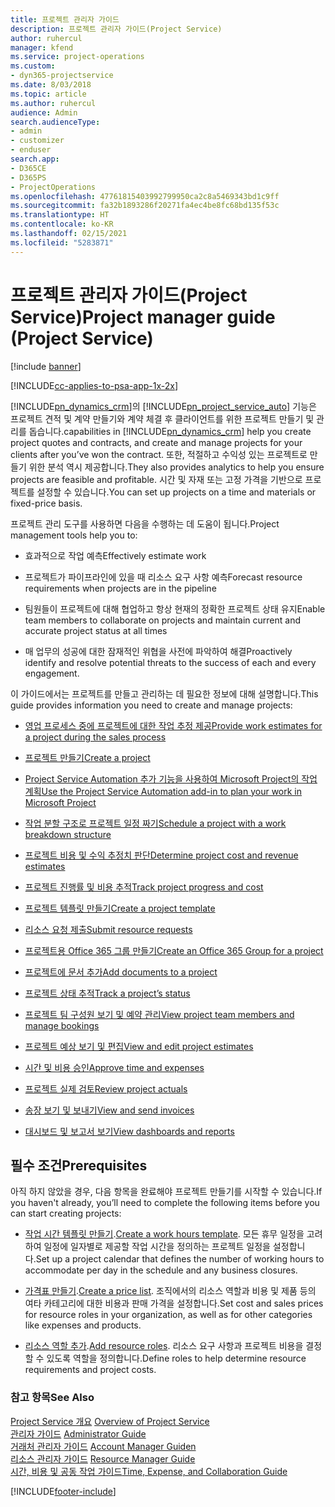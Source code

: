 ```yaml
---
title: 프로젝트 관리자 가이드
description: 프로젝트 관리자 가이드(Project Service)
author: ruhercul
manager: kfend
ms.service: project-operations
ms.custom:
- dyn365-projectservice
ms.date: 8/03/2018
ms.topic: article
ms.author: ruhercul
audience: Admin
search.audienceType:
- admin
- customizer
- enduser
search.app:
- D365CE
- D365PS
- ProjectOperations
ms.openlocfilehash: 47761815403992799950ca2c8a5469343bd1c9ff
ms.sourcegitcommit: fa32b1893286f20271fa4ec4be8fc68bd135f53c
ms.translationtype: HT
ms.contentlocale: ko-KR
ms.lasthandoff: 02/15/2021
ms.locfileid: "5283871"
---
```

# <a name="project-manager-guide-project-service"></a><span data-ttu-id="d41ed-103">프로젝트 관리자 가이드(Project Service)</span><span class="sxs-lookup"><span data-stu-id="d41ed-103">Project manager guide (Project Service)</span></span>

[!include [banner](../includes/psa-now-project-operations.md)]

[!INCLUDE[cc-applies-to-psa-app-1x-2x](../includes/cc-applies-to-psa-app-1x-2x.md)]

[!INCLUDE[pn_dynamics_crm](../includes/pn-dynamics-crm.md)]<span data-ttu-id="d41ed-104">의 [!INCLUDE[pn_project_service_auto](../includes/pn-project-service-auto.md)] 기능은 프로젝트 견적 및 계약 만들기와 계약 체결 후 클라이언트를 위한 프로젝트 만들기 및 관리를 돕습니다.</span><span class="sxs-lookup"><span data-stu-id="d41ed-104">capabilities in [!INCLUDE[pn_dynamics_crm](../includes/pn-dynamics-crm.md)] help you create project quotes and contracts, and create and manage projects for your clients after you’ve won the contract.</span></span> <span data-ttu-id="d41ed-105">또한, 적절하고 수익성 있는 프로젝트로 만들기 위한 분석 역시 제공합니다.</span><span class="sxs-lookup"><span data-stu-id="d41ed-105">They also provides analytics to help you ensure projects are feasible and profitable.</span></span> <span data-ttu-id="d41ed-106">시간 및 자재 또는 고정 가격을 기반으로 프로젝트를 설정할 수 있습니다.</span><span class="sxs-lookup"><span data-stu-id="d41ed-106">You can set up projects on a time and materials or fixed-price basis.</span></span>  
  
 <span data-ttu-id="d41ed-107">프로젝트 관리 도구를 사용하면 다음을 수행하는 데 도움이 됩니다.</span><span class="sxs-lookup"><span data-stu-id="d41ed-107">Project management tools help you to:</span></span>  
  
-   <span data-ttu-id="d41ed-108">효과적으로 작업 예측</span><span class="sxs-lookup"><span data-stu-id="d41ed-108">Effectively estimate work</span></span>  
  
-   <span data-ttu-id="d41ed-109">프로젝트가 파이프라인에 있을 때 리소스 요구 사항 예측</span><span class="sxs-lookup"><span data-stu-id="d41ed-109">Forecast resource requirements when projects are in the pipeline</span></span>  
  
-   <span data-ttu-id="d41ed-110">팀원들이 프로젝트에 대해 협업하고 항상 현재의 정확한 프로젝트 상태 유지</span><span class="sxs-lookup"><span data-stu-id="d41ed-110">Enable team members to collaborate on projects and maintain current and accurate project status at all times</span></span>  
  
-   <span data-ttu-id="d41ed-111">매 업무의 성공에 대한 잠재적인 위협을 사전에 파악하여 해결</span><span class="sxs-lookup"><span data-stu-id="d41ed-111">Proactively identify and resolve potential threats to the success of each and every engagement.</span></span>  
  
<span data-ttu-id="d41ed-112">이 가이드에서는 프로젝트를 만들고 관리하는 데 필요한 정보에 대해 설명합니다.</span><span class="sxs-lookup"><span data-stu-id="d41ed-112">This guide provides information you need to create and manage projects:</span></span>  
  
-   [<span data-ttu-id="d41ed-113">영업 프로세스 중에 프로젝트에 대한 작업 추정 제공</span><span class="sxs-lookup"><span data-stu-id="d41ed-113">Provide work estimates for a project during the sales process</span></span>](../psa/provide-estimates-project-during-sales-process.md)  
  
-   [<span data-ttu-id="d41ed-114">프로젝트 만들기</span><span class="sxs-lookup"><span data-stu-id="d41ed-114">Create a project</span></span>](../psa/create-project.md)  
  
-   [<span data-ttu-id="d41ed-115">Project Service Automation 추가 기능을 사용하여 Microsoft Project의 작업 계획</span><span class="sxs-lookup"><span data-stu-id="d41ed-115">Use the Project Service Automation add-in to plan your work in Microsoft Project</span></span>](../psa/add-plan-work-microsoft-project.md)  
  
-   [<span data-ttu-id="d41ed-116">작업 분할 구조로 프로젝트 일정 짜기</span><span class="sxs-lookup"><span data-stu-id="d41ed-116">Schedule a project with a work breakdown structure</span></span>](../psa/schedule-project-work-breakdown-structure.md)  
  
-   [<span data-ttu-id="d41ed-117">프로젝트 비용 및 수익 추정치 판단</span><span class="sxs-lookup"><span data-stu-id="d41ed-117">Determine project cost and revenue estimates</span></span>](../psa/determine-project-cost-revenue-estimates.md)  
  
-   [<span data-ttu-id="d41ed-118">프로젝트 진행률 및 비용 추적</span><span class="sxs-lookup"><span data-stu-id="d41ed-118">Track project progress and cost</span></span>](../psa/track-project-progress-cost.md)  
  
-   [<span data-ttu-id="d41ed-119">프로젝트 템플릿 만들기</span><span class="sxs-lookup"><span data-stu-id="d41ed-119">Create a project template</span></span>](../psa/create-project-template.md)  
  
-   [<span data-ttu-id="d41ed-120">리소스 요청 제출</span><span class="sxs-lookup"><span data-stu-id="d41ed-120">Submit resource requests</span></span>](../psa/submit-resource-requests.md)  
  
-   [<span data-ttu-id="d41ed-121">프로젝트용 Office 365 그룹 만들기</span><span class="sxs-lookup"><span data-stu-id="d41ed-121">Create an Office 365 Group for a project</span></span>](../psa/create-office-365-group-project.md)  
  
-   [<span data-ttu-id="d41ed-122">프로젝트에 문서 추가</span><span class="sxs-lookup"><span data-stu-id="d41ed-122">Add documents to a project</span></span>](../psa/add-documents-project.md)  
  
-   [<span data-ttu-id="d41ed-123">프로젝트 상태 추적</span><span class="sxs-lookup"><span data-stu-id="d41ed-123">Track a project’s status</span></span>](../psa/track-project-status.md)  
  
-   [<span data-ttu-id="d41ed-124">프로젝트 팀 구성원 보기 및 예약 관리</span><span class="sxs-lookup"><span data-stu-id="d41ed-124">View project team members and manage bookings</span></span>](../psa/view-project-team-members-manage-bookings.md)  
  
-   [<span data-ttu-id="d41ed-125">프로젝트 예상 보기 및 편집</span><span class="sxs-lookup"><span data-stu-id="d41ed-125">View and edit project estimates</span></span>](../psa/view-edit-project-estimates.md)  
  
-   [<span data-ttu-id="d41ed-126">시간 및 비용 승인</span><span class="sxs-lookup"><span data-stu-id="d41ed-126">Approve time and expenses</span></span>](../psa/approve-time-expenses.md)  
  
-   [<span data-ttu-id="d41ed-127">프로젝트 실제 검토</span><span class="sxs-lookup"><span data-stu-id="d41ed-127">Review project actuals</span></span>](../psa/review-project-actuals.md)  
  
-   [<span data-ttu-id="d41ed-128">송장 보기 및 보내기</span><span class="sxs-lookup"><span data-stu-id="d41ed-128">View and send invoices</span></span>](../psa/view-send-invoices.md)  
  
-   [<span data-ttu-id="d41ed-129">대시보드 및 보고서 보기</span><span class="sxs-lookup"><span data-stu-id="d41ed-129">View dashboards and reports</span></span>](../psa/view-dashboards-reports.md)  
  
## <a name="prerequisites"></a><span data-ttu-id="d41ed-130">필수 조건</span><span class="sxs-lookup"><span data-stu-id="d41ed-130">Prerequisites</span></span>  
 <span data-ttu-id="d41ed-131">아직 하지 않았을 경우, 다음 항목을 완료해야 프로젝트 만들기를 시작할 수 있습니다.</span><span class="sxs-lookup"><span data-stu-id="d41ed-131">If you haven't already, you’ll need to complete the following items before you can start creating projects:</span></span>  
  
-   <span data-ttu-id="d41ed-132">[작업 시간 템플릿 만들기](../psa/create-work-hours-template.md).</span><span class="sxs-lookup"><span data-stu-id="d41ed-132">[Create a work hours template](../psa/create-work-hours-template.md).</span></span> <span data-ttu-id="d41ed-133">모든 휴무 일정을 고려하여 일정에 일자별로 제공할 작업 시간을 정의하는 프로젝트 일정을 설정합니다.</span><span class="sxs-lookup"><span data-stu-id="d41ed-133">Set up a project calendar that defines the number of working hours to accommodate per day in the schedule and any business closures.</span></span>  
  
-   <span data-ttu-id="d41ed-134">[가격표 만들기](../psa/create-price-list.md).</span><span class="sxs-lookup"><span data-stu-id="d41ed-134">[Create a price list](../psa/create-price-list.md).</span></span> <span data-ttu-id="d41ed-135">조직에서의 리소스 역할과 비용 및 제품 등의 여타 카테고리에 대한 비용과 판매 가격을 설정합니다.</span><span class="sxs-lookup"><span data-stu-id="d41ed-135">Set cost and sales prices for resource roles in your organization, as well as for other categories like expenses and products.</span></span>  
  
-   <span data-ttu-id="d41ed-136">[리소스 역할 추가](../psa/add-resource-roles.md).</span><span class="sxs-lookup"><span data-stu-id="d41ed-136">[Add resource roles](../psa/add-resource-roles.md).</span></span> <span data-ttu-id="d41ed-137">리소스 요구 사항과 프로젝트 비용을 결정할 수 있도록 역할을 정의합니다.</span><span class="sxs-lookup"><span data-stu-id="d41ed-137">Define roles to help determine resource requirements and project costs.</span></span>  
  
### <a name="see-also"></a><span data-ttu-id="d41ed-138">참고 항목</span><span class="sxs-lookup"><span data-stu-id="d41ed-138">See Also</span></span>  
 <span data-ttu-id="d41ed-139">[Project Service 개요](../psa/overview.md) </span><span class="sxs-lookup"><span data-stu-id="d41ed-139">[Overview of Project Service](../psa/overview.md) </span></span>  
 <span data-ttu-id="d41ed-140">[관리자 가이드](../psa/admin-guide.md) </span><span class="sxs-lookup"><span data-stu-id="d41ed-140">[Administrator Guide](../psa/admin-guide.md) </span></span>  
 <span data-ttu-id="d41ed-141">[거래처 관리자 가이드](../psa/account-manager-guide.md) </span><span class="sxs-lookup"><span data-stu-id="d41ed-141">[Account Manager Guiden](../psa/account-manager-guide.md) </span></span>  
 <span data-ttu-id="d41ed-142">[리소스 관리자 가이드](../psa/resource-manager-guide.md) </span><span class="sxs-lookup"><span data-stu-id="d41ed-142">[Resource Manager Guide](../psa/resource-manager-guide.md) </span></span>  
 [<span data-ttu-id="d41ed-143">시간, 비용 및 공동 작업 가이드</span><span class="sxs-lookup"><span data-stu-id="d41ed-143">Time, Expense, and Collaboration Guide</span></span>](../psa/time-expense-collaboration-guide.md)



[!INCLUDE[footer-include](../includes/footer-banner.md)]
